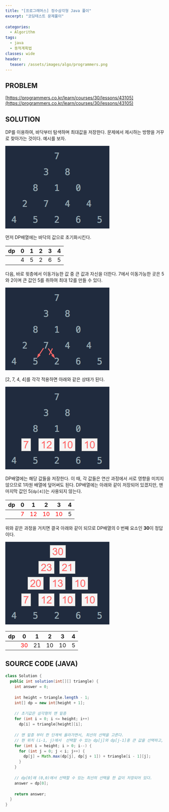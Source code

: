 ```yaml
---
title: "[프로그래머스] 정수삼각형 Java 풀이"
excerpt: "코딩테스트 문제풀이"

categories:
  - Algorithm
tags:
  - java
  - 동적계획법
classes: wide
header:
  teaser: /assets/images/algo/programmers.png
---
```


## PROBLEM

[https://programmers.co.kr/learn/courses/30/lessons/43105](https://programmers.co.kr/learn/courses/30/lessons/43105)

## SOLUTION

DP를 이용하여, 바닥부터 탐색하며 최대값을 저장한다. 문제에서 제시하는 방향을 거꾸로 찾아가는 것이다. 예시를 보자.

![입출력예시](/assets/images/algo/2021-05-14-2-1.png)

먼저 DP배열에는 바닥의 값으로 초기화시킨다.

<table style="font-size: 1.25em">
  <thead>
    <tr>
      <th>dp</th>
      <th>0</th>
      <th>1</th>
      <th>2</th>
      <th>3</th>
      <th>4</th>
    </tr>
  </thead>
  <tbody>
    <tr>
      <td>&nbsp;</td>
      <td>4</td>
      <td>5</td>
      <td>2</td>
      <td>6</td>
      <td>5</td>
    </tr>
  </tbody>
</table>

다음, 바로 윗층에서 이동가능한 값 중 큰 값과 자신을 더한다. 7에서 이동가능한 곳은 5와 2이며 큰 값인 5를 취하여 최대 12를 만들 수 있다.

![입출력예시4](/assets/images/algo/2021-05-14-2-4.png)

[2, 7, 4, 4]를 각각 적용하면 아래와 같은 상태가 된다.

![입출력예시2](/assets/images/algo/2021-05-14-2-2.png)

DP배열에는 해당 값들을 저장한다. 이 때, 각 값들은 연산 과정에서 서로 영향을 미치지 않으므로 1차원 배열에 덮어써도 된다. DP배열에는 아래와 같이 저장되어 있겠지만, 맨 마지막 값인 5(`dp[4]`)는 사용되지 않는다.

<table style="font-size: 1.25em">
  <thead>
    <tr>
      <th>dp</th>
      <th>0</th>
      <th>1</th>
      <th>2</th>
      <th>3</th>
      <th>4</th>
    </tr>
  </thead>
  <tbody>
    <tr>
      <td>&nbsp;</td>
      <td style="color: red">7</td>
      <td style="color: red">12</td>
      <td style="color: red">10</td>
      <td style="color: red">10</td>
      <td>5</td>
    </tr>
  </tbody>
</table>

위와 같은 과정을 거치면 결국 아래와 같이 되므로 DP배열의 0 번째 요소인 **30**이 정답이다.

![입출력예시3](/assets/images/algo/2021-05-14-2-3.png)

<table style="font-size: 1.25em">
  <thead>
    <tr>
      <th>dp</th>
      <th>0</th>
      <th>1</th>
      <th>2</th>
      <th>3</th>
      <th>4</th>
    </tr>
  </thead>
  <tbody>
    <tr>
      <td>&nbsp;</td>
      <td style="color: red">30</td>
      <td>21</td>
      <td>10</td>
      <td>10</td>
      <td>5</td>
    </tr>
  </tbody>
</table>

## SOURCE CODE (JAVA)

```java
class Solution {
  public int solution(int[][] triangle) {
    int answer = 0;

    int height = triangle.length - 1;
    int[] dp = new int[height + 1];

    // 초기값은 삼각형의 맨 밑층
    for (int i = 0; i <= height; i++)
      dp[i] = triangle[height][i];

    // 맨 밑층 부터 한 단계씩 올라가면서, 최선의 선택을 고른다.
    // 현 위치 (i-1, j)에서  선택할 수 있는 dp[j]와 dp[j-1]중 큰 값을 선택하고, 거기에 현재 값 triangle[i-1][j]을 더한게 최선의 선택이다.
    for (int i = height; i > 0; i--) {
      for (int j = 0; j < i; j++) {
        dp[j] = Math.max(dp[j], dp[j + 1]) + triangle[i - 1][j];
      }
    }

    // dp[0]에 (0,0)에서 선택할 수 있는 최선의 선택을 한 값이 저장되어 있다.
    answer = dp[0];

    return answer;
  }
}
```
